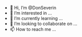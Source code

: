 - 👋 Hi, I’m @DonSeverin
- 👀 I’m interested in ...
- 🌱 I’m currently learning ...
- 💞️ I’m looking to collaborate on ...
- 📫 How to reach me ...

<!---
DonSeverin/DonSeverin is a ✨ special ✨ repository because its `README.md` (this file) appears on your GitHub profile.
You can click the Preview link to take a look at your changes.
--->
